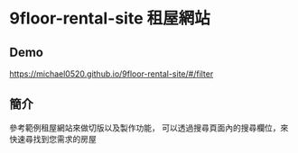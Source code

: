 # 9floor-rental-site 租屋網站

## Demo
https://michael0520.github.io/9floor-rental-site/#/filter

## 簡介

參考範例租屋網站來做切版以及製作功能，
可以透過搜尋頁面內的搜尋欄位，來快速尋找到您需求的房屋


